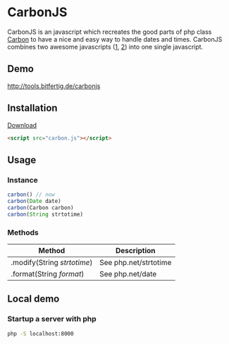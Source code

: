 # CarbonJS

CarbonJS is an javascript which recreates the good parts of php class [Carbon](https://carbon.nesbot.com/docs/) to have a nice and easy way to handle dates and times. CarbonJS combines two awesome javascripts ([1](https://locutus.io/php/datetime/strtotime/), [2](https://locutus.io/php/datetime/date/)) into one single javascript.


## Demo

http://tools.bitfertig.de/carbonjs


## Installation

[Download](
https://raw.githubusercontent.com/Bitfertig/CarbonJS/master/carbon.js)

```html
<script src="carbon.js"></script>
```


## Usage

### Instance

```js
carbon() // now
carbon(Date date)
carbon(Carbon carbon)
carbon(String strtotime)
```

### Methods

| Method  	| Description  	|
|---	|---	|
| .modify(String *strtotime*)  	| See php.net/strtotime  	|
| .format(String *format*)  	| See php.net/date  	|

## Local demo

### Startup a server with php
```bash
php -S localhost:8000
```